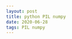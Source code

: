 ```yaml
---
layout: post
title: python PIL numpy 
date: 2020-06-28
tags: PIL numpy 
---
```



<object data="/images/pil_assignment_1.pdf" type="application/pdf" width="100%"> 
</object>
